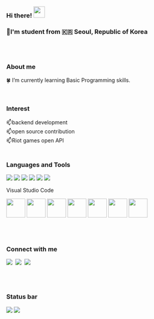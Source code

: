 ### Hi there! <img src="https://raw.githubusercontent.com/MartinHeinz/MartinHeinz/master/wave.gif" width="30px">

### 🌱I'm student from :kr: Seoul, Republic of Korea 

<br><br>

### About me

:four_leaf_clover: I’m currently learning Basic Programming skills.<br/>
<br/><br/>

### Interest

📫backend development <br/>
📫open source contribution <br/>
📫Riot games open API
<br/><br/>
 
<!-- ### Latest Projects

<br/><br/> -->

### Languages and Tools

<p>
<img src="https://img.shields.io/badge/HTML5-E34F26?&style=flat-square&logo=html5&logoColor=white"/> 
<img src="https://img.shields.io/badge/CSS3-1572B6?style=flat-square&logo=css3&logoColor=white" /> 
<img src="https://img.shields.io/badge/JavaScript-323330?style=flat-square&logo=javascript&logoColor=F7DF1E" />
<img src="https://img.shields.io/badge/Python-3766AB?style=flat-square&logo=Python&logoColor=white"/> 
<img src="https://img.shields.io/badge/Java-41454A?style=flat-square&logo=Java&logoColor=white"/> 
<img src="https://img.shields.io/badge/Visual%20Studio%20Code-007ACC?style=flat-square&logo=Visual%20Studio%20Code&logoColor=white"/> 
 
Visual Studio Code
</p>

<p>
<img src="https://cdn.jsdelivr.net/gh/devicons/devicon/icons/html5/html5-original-wordmark.svg" width="50" height="50"/>
<img src="https://cdn.jsdelivr.net/gh/devicons/devicon/icons/css3/css3-original-wordmark.svg" width="50" height="50"/>
<img src="https://cdn.jsdelivr.net/gh/devicons/devicon/icons/javascript/javascript-original.svg" width="50" height="50"/>
<img src="https://cdn.jsdelivr.net/gh/devicons/devicon/icons/python/python-original-wordmark.svg" width="50" height="50"/>
<img src="https://cdn.jsdelivr.net/gh/devicons/devicon/icons/java/java-original-wordmark.svg" width="50" height="50"/>
<img src="https://cdn.jsdelivr.net/gh/devicons/devicon/icons/vscode/vscode-original-wordmark.svg" width="50" height="50"/>
<img src="https://cdn.jsdelivr.net/gh/devicons/devicon/icons/vscode/vscode-original-wordmark.svg" width="50" height="50"/>
</p>
<br/><br/>

### Connect with me

<p>
<a href="mailto:rlawnsxo0072@gmail.com"><img src="https://img.shields.io/badge/Gmail-D14836?style=for-the-badge&logo=gmail&logoColor=white"/></a>&nbsp
<a href="https://velog.io/@hbin007"><img src="https://img.shields.io/badge/Velog-20C997?style=for-the-badge&logo=Velog&logoColor=white"/></a>&nbsp
 <a href="https://discord.com/users/293311129785073664"><img src="https://img.shields.io/badge/Discord-5865F2?style=for-the-badge&logo=Discord&logoColor=white"/></a>&nbsp

</p>
<br/><br/>

### Status bar
  <img src="https://github-readme-stats.vercel.app/api?username=hbin007&layout=compact&show_icons=true&theme=vue&hide_border=true" />
  <img src="https://github-readme-stats.vercel.app/api/top-langs/?username=hbin007&layout=compact&theme=vue&hide_border=true" />
